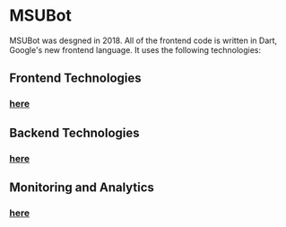 # MSUBot

MSUBot was desgned in 2018. All of the frontend code is written in Dart, Google's new frontend language. It uses the following technologies:

## Frontend Technologies
### [here](https://msu-bot.github.io/frontend)
## Backend Technologies
### [here](https://msu-bot.github.io/backend)
## Monitoring and Analytics
### [here](https://msu-bot.github.io/monitoring)

